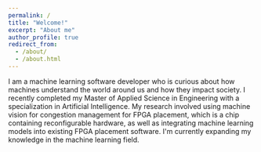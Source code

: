 ```yaml
---
permalink: /
title: "Welcome!"
excerpt: "About me"
author_profile: true
redirect_from: 
  - /about/
  - /about.html
---
```


I am a machine learning software developer who is curious about how machines understand the world around us and how they impact society. I recently completed 
my Master of Applied Science in Engineering with a specialization in Artificial Intelligence. My research involved using machine vision for congestion management
for FPGA placement, which is a chip containing reconfigurable hardware, as well as integrating machine learning models into existing FPGA placement software. I'm
currently expanding my knowledge in the machine learning field.


